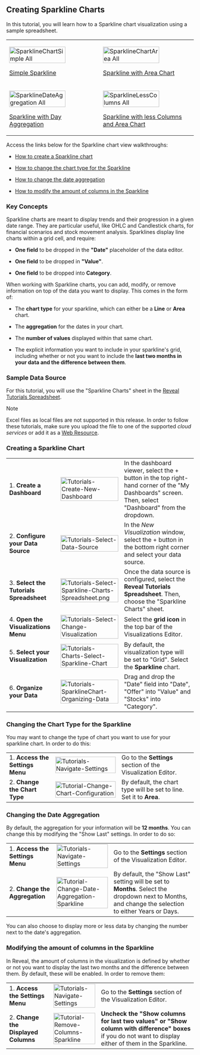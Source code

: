 ## Creating Sparkline Charts

In this tutorial, you will learn how to a Sparkline chart visualization
using a sample spreadsheet.

<table>
<colgroup>
<col style="width: 50%" />
<col style="width: 50%" />
</colgroup>
<tbody>
<tr class="odd">
<td><p><img src="images/SparklineChartSimple_All.png" alt="SparklineChartSimple All" width="80%"/><br />
</p>
<p><a href="#create-sparkline">Simple Sparkline</a><br />
</p></td>
<td><p><img src="images/SparklineChartArea_All.png" alt="SparklineChartArea All" width="80%" /><br />
</p>
<p><a href="#change-chart-type-sparkline">Sparkline with Area Chart</a><br />
</p></td>
</tr>
<tr class="even">
<td><p><img src="images/SparklineDateAggregation_All.png" alt="SparklineDateAggregation All" width="80%" /><br />
</p>
<p><a href="#change-date-aggregation">Sparkline with Day Aggregation</a><br />
</p></td>
<td><p><img src="images/SparklineLessColumns_All.png" alt="SparklineLessColumns All" width="80%" /><br />
</p>
<p><a href="#modify-columns">Sparkline with less Columns and Area Chart</a><br />
</p></td>
</tr>
</tbody>
</table>

Access the links below for the Sparkline chart view walkthroughs:

  - [How to create a Sparkline chart](#create-sparkline)

  - [How to change the chart type for the Sparkline](#change-chart-type-sparkline)

  - [How to change the date aggregation](#change-date-aggregation)

  - [How to modify the amount of columns in the Sparkline](#modify-columns)

### Key Concepts

Sparkline charts are meant to display trends and their progression in a
given date range. They are particular useful, like OHLC and Candlestick
charts, for financial scenarios and stock movement analysis. Sparklines
display line charts within a grid cell, and require:

  - **One field** to be dropped in the **"Date"** placeholder of the
    data editor.

  - **One field** to be dropped in **"Value"**.

  - **One field** to be dropped into **Category**.

When working with Sparkline charts, you can add, modify, or remove
information on top of the data you want to display. This comes in the
form of:

  - The **chart type** for your sparkline, which can either be a
    **Line** or **Area** chart.

  - The **aggregation** for the dates in your chart.

  - The **number of values** displayed within that same chart.

  - The explicit information you want to include in your sparkline's
    grid, including whether or not you want to include the **last two
    months in your data and the difference between them**.

### Sample Data Source

For this tutorial, you will use the "Sparkline Charts" sheet in the
[Reveal Tutorials Spreadsheet](https://download.infragistics.com/reportplus/help/samples/Reveal_Visualization_Tutorials.xlsx).

>[!NOTE]
>Excel files as local files are not supported in this release. In order to follow these tutorials, make sure you upload the file to one of the supported _cloud services_ or add it as a [Web Resource](~/en/datasources/supported-data-sources/web-resource.md).

<a name='create-sparkline'></a>
### Creating a Sparkline Chart

|                                          |                                                                                                                |                                                                                                                                                      |
| ---------------------------------------- | -------------------------------------------------------------------------------------------------------------- | ---------------------------------------------------------------------------------------------------------------------------------------------------- |
| 1\. **Create a Dashboard**               | <img src="images/Tutorials-Create-New-Dashboard.png" alt="Tutorials-Create-New-Dashboard" width="100%"/>                                   | In the dashboard viewer, select the + button in the top right-hand corner of the "My Dashboards" screen. Then, select "Dashboard" from the dropdown. |
| 2\. **Configure your Data Source**       | <img src="images/Tutorials-Select-Data-Source.png" alt="Tutorials-Select-Data-Source" width="100%"/>                                       | In the *New Visualization* window, select the + button in the bottom right corner and select your data source.                                       |
| 3\. **Select the Tutorials Spreadsheet** | <img src="images/Tutorials-Select-Sparkline-Charts-Spreadsheet.png" alt="Tutorials-Select-Sparkline-Charts-Spreadsheet.png" width="100%"/> | Once the data source is configured, select the **Reveal Tutorials Spreadsheet**. Then, choose the "Sparkline Charts" sheet.                          |
| 4\. **Open the Visualizations Menu**     | <img src="images/Tutorials-Select-Change-Visualization.png" alt="Tutorials-Select-Change-Visualization" width="100%"/>                     | Select the **grid icon** in the top bar of the Visualizations Editor.                                                                                |
| 5\. **Select your Visualization**        | <img src="images/Tutorials-Charts-Select-Sparkline-Chart.png" alt="Tutorials-Charts-Select-Sparkline-Chart" width="100%"/>                 | By default, the visualization type will be set to "Grid". Select the **Sparkline** chart.                                                            |
| 6\. **Organize your Data**               | <img src="images/Tutorials-SparklineChart-Organizing-Data.png" alt="Tutorials-SparklineChart-Organizing-Data" width="100%"/>               | Drag and drop the "Date" field into "Date", "Offer" into "Value" and "Stocks" into "Category".                                                       |

<a name='change-chart-type-sparkline'></a>
### Changing the Chart Type for the Sparkline

You may want to change the type of chart you want to use for your
sparkline chart. In order to do this:

|                                  |                                                                                        |                                                                     |
| -------------------------------- | -------------------------------------------------------------------------------------- | ------------------------------------------------------------------- |
| 1\. **Access the Settings Menu** | <img src="images/Tutorials-Navigate-Settings.png" alt="Tutorials-Navigate-Settings" width="100%"/>                 | Go to the **Settings** section of the Visualization Editor.         |
| 2\. **Change the Chart Type**    | <img src="images/tutorial-Change-Chart-Configuration.png" alt="Tutorial-Change-Chart-Configuration" width="100%"/> | By default, the chart type will be set to line. Set it to **Area**. |

<a name='change-date-aggregation'></a>
### Changing the Date Aggregation

By default, the aggregation for your information will be **12 months**.
You can change this by modifying the "Show Last" settings. In order to
do so:

|                                  |                                                                                                      |                                                                                                                                                      |
| -------------------------------- | ---------------------------------------------------------------------------------------------------- | ---------------------------------------------------------------------------------------------------------------------------------------------------- |
| 1\. **Access the Settings Menu** | <img src="images/Tutorials-Navigate-Settings.png" alt="Tutorials-Navigate-Settings" width="100%"/>                               | Go to the **Settings** section of the Visualization Editor.                                                                                          |
| 2\. **Change the Aggregation**   | <img src="images/tutorial-Change-Date-Aggregation-Sparkline.png" alt="Tutorial-Change-Date-Aggregation-Sparkline" width="100%"/> | By default, the "Show Last" setting will be set to **Months**. Select the dropdown next to Months, and change the selection to either Years or Days. |

You can also choose to display more or less data by changing the number
next to the date's aggregation.

<a name='modify-columns'></a>
### Modifying the amount of columns in the Sparkline

In Reveal, the amount of columns in the visualization is defined by
whether or not you want to display the last two months and the
difference between them. By default, these will be enabled. In order to
remove them:

|                                      |                                                                                    |                                                                                                                                                          |
| ------------------------------------ | ---------------------------------------------------------------------------------- | -------------------------------------------------------------------------------------------------------------------------------------------------------- |
| 1\. **Access the Settings Menu**     | <img src="images/Tutorials-Navigate-Settings.png" alt="Tutorials-Navigate-Settings" width="100%"/>             | Go to the **Settings** section of the Visualization Editor.                                                                                              |
| 2\. **Change the Displayed Columns** | <img src="images/tutorial-Remove-Columns-Sparkline.png" alt="Tutorial-Remove-Columns-Sparkline" width="100%"/> | **Uncheck the "Show columns for last two values" or "Show column with difference" boxes** if you do not want to display either of them in the Sparkline. |
